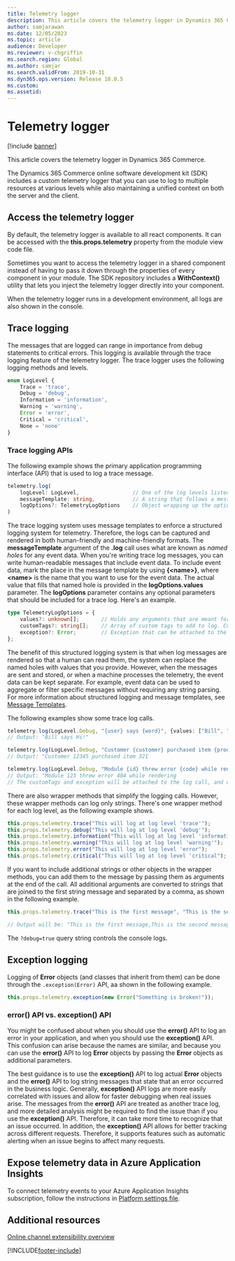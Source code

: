 ```yaml
---
title: Telemetry logger
description: This article covers the telemetry logger in Dynamics 365 Commerce.
author: samjarawan
ms.date: 12/05/2023
ms.topic: article
audience: Developer
ms.reviewer: v-chgriffin
ms.search.region: Global
ms.author: samjar
ms.search.validFrom: 2019-10-31
ms.dyn365.ops.version: Release 10.0.5
ms.custom: 
ms.assetid: 
---
```

# Telemetry logger

[!include [banner](../includes/banner.md)]

This article covers the telemetry logger in Dynamics 365 Commerce.

The Dynamics 365 Commerce online software development kit (SDK) includes a custom telemetry logger that you can use to log to multiple resources at various levels while also maintaining a unified context on both the server and the client.

## Access the telemetry logger

By default, the telemetry logger is available to all react components. It can be accessed with the **this.props.telemetry** property from the module view code file.

Sometimes you want to access the telemetry logger in a shared component instead of having to pass it down through the properties of every component in your module. The SDK repository includes a **WithContext()** utility that lets you inject the telemetry logger directly into your component.

When the telemetry logger runs in a development environment, all logs are also shown in the console.

## Trace logging

The messages that are logged can range in importance from debug statements to critical errors. This logging is available through the trace logging feature of the telemetry logger. The trace logger uses the following logging methods and levels.

``` ts
enum LogLevel {
    Trace = 'trace',
    Debug = 'debug',
    Information = 'information',
    Warning = 'warning',
    Error = 'error',
    Critical = 'critical',
    None = 'none'
}
```

### Trace logging APIs

The following example shows the primary application programming interface (API) that is used to log a trace message.

``` ts
telemetry.log(
    logLevel: LogLevel,                 // One of the log levels listed in the enum above
    messageTemplate: string,            // A string that follows a message template format (see below for more info)
    logOptions?: TelemetryLogOptions    // Object wrapping up the optional parameters for the log statement
)
```

The trace logging system uses message templates to enforce a structured logging system for telemetry. Therefore, the logs can be captured and rendered in both human-friendly and machine-friendly formats. The **messageTemplate** argument of the **.log** call uses what are known as *named holes* for any event data. When you're writing trace log messages, you can write human-readable messages that include event data. To include event data, mark the place in the message template by using **{\<name\>}**, where **\<name\>** is the name that you want to use for the event data. The actual value that fills that named hole is provided in the **logOptions.values** parameter. The **logOptions** parameter contains any optional parameters that should be included for a trace log. Here's an example.

``` ts
type TelemetryLogOptions = {
    values?: unknown[];       // Holds any arguments that are meant for placeholders in the message template
    customTags?: string[];    // Array of custom tags to add to log. Custom tags can be used to group message in the telemetry back-end
    exception?: Error;        // Exception that can be attached to the log. Will contain details like stack trace info
};
```

The benefit of this structured logging system is that when log messages are rendered so that a human can read them, the system can replace the named holes with values that you provide. However, when the messages are sent and stored, or when a machine processes the telemetry, the event data can be kept separate. For example, event data can be used to aggregate or filter specific messages without requiring any string parsing. For more information about structured logging and message templates, see [Message Templates](https://messagetemplates.org/).

The following examples show some trace log calls.

``` ts
telemetry.log(LogLevel.Debug, "{user} says {word}", {values: ["Bill", "Hi!"]});
// Output: "Bill says Hi!"

telemetry.log(LogLevel.Debug, "Customer {customer} purchased item {productID}", {values: [12345, 321]});
// Output: "Customer 12345 purchased item 321

telemetry.log(LogLevel.Debug, "Module {id} threw error {code} while rendering", {values: [123, 404], customTags: ["Module Error"], exception: error});
// Output: "Module 123 threw error 404 while rendering
// The customTags and exception will be attached to the log call, and can be viewed in the telemetry back-end
```

There are also wrapper methods that simplify the logging calls. However, these wrapper methods can log only strings. There's one wrapper method for each log level, as the following example shows.

``` ts
this.props.telemetry.trace("This will log at log level 'trace'");
this.props.telemetry.debug("This will log at log level 'debug'");
this.props.telemetry.information("This will log at log level 'information'");
this.props.telemetry.warning("This will log at log level 'warning'");
this.props.telemetry.error("This will log at log level 'error");
this.props.telemetry.critical("This will log at log level 'critical");
```

If you want to include additional strings or other objects in the wrapper methods, you can add them to the message by passing them as arguments at the end of the call. All additional arguments are converted to strings that are joined to the first string message and separated by a comma, as shown in the following example.

```ts
this.props.telemetry.trace("This is the first message", "This is the second message", {some object})

// Output will be: "This is the first message,This is the second message,{.toString result of {some object}}"
```

The `?debug=true` query string controls the console logs.

## Exception logging

Logging of **Error** objects (and classes that inherit from them) can be done through the `.exception(Error)` API, aa shown in the following example.

```ts
this.props.telemetry.exception(new Error("Something is broken!"));
```

### error() API vs. exception() API

You might be confused about when you should use the **error()** API to log an error in your application, and when you should use the **exception()** API. This confusion can arise because the names are similar, and because you can use the **error()** API to log **Error** objects by passing the **Error** objects as additional parameters.

The best guidance is to use the **exception()** API to log actual **Error** objects and the **error()** API to log string messages that state that an error occurred in the business logic. Generally, **exception()** API logs are more easily correlated with issues and allow for faster debugging when real issues arise. The messages from the **error()** API are treated as another trace log, and more detailed analysis might be required to find the issue than if you use the **exception()** API. Therefore, it can take more time to recognize that an issue occurred. In addition, the **exception()** API allows for better tracking across different requests. Therefore, it supports features such as automatic alerting when an issue begins to affect many requests.

## Expose telemetry data in Azure Application Insights

To connect telemetry events to your Azure Application Insights subscription, follow the instructions in [Platform settings file](platform-settings.md). 

## Additional resources

[Online channel extensibility overview](overview.md)


[!INCLUDE[footer-include](../../includes/footer-banner.md)]
